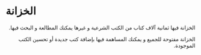 # الخزانة

<p dir="rtl">
الخزانة فيها ثمانية آلاف كتاب من الكتب الشرعية و غيرها يمكنك المطالعة و البحث فيها.
</p>

<p dir="rtl">
الخزانة مفتوحة للجميع و يمكنك المساهمة فيها بإضافة كتب جديدة أو تحسين الكتب الموجودة.
</p>
